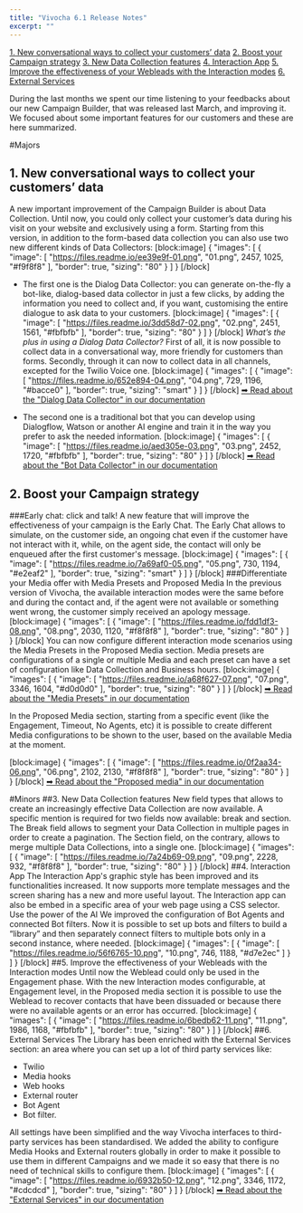 ```yaml
---
title: "Vivocha 6.1 Release Notes"
excerpt: ""
---
```

[1. New conversational ways to collect your customers’ data](#section-1-new-conversational-ways-to-collect-your-customers-data)
[2. Boost your Campaign strategy](#section-2-boost-your-campaign-strategy)
[3. New Data Collection features](#section-3-new-data-collection-features)
[4. Interaction App](#section-4-interaction-app)
[5. Improve the effectiveness of your Webleads with the Interaction modes](#section-5-improve-the-effectiveness-of-your-webleads-with-the-interaction-modes)
[6. External Services](#section-6-external-services)
<br>

During the last months we spent our time listening to your feedbacks about our new Campaign Builder, that was released last March, and improving it. We focused about some important features for our customers and these are here summarized.

#Majors
## 1. New conversational ways to collect your customers’ data
A new important improvement of the Campaign Builder is about Data Collection. Until now, you could only collect your customer’s data during his visit on your website and exclusively using a form. Starting from this version, in addition to  the form-based data collection you can also use two new different kinds of Data Collectors:
[block:image]
{
  "images": [
    {
      "image": [
        "https://files.readme.io/ee39e9f-01.png",
        "01.png",
        2457,
        1025,
        "#f9f8f8"
      ],
      "border": true,
      "sizing": "80"
    }
  ]
}
[/block]
- The first one is the Dialog Data Collector: you can generate on-the-fly a bot-like, dialog-based data collector in just a few clicks, by adding the information you need to collect and, if you want, customising the entire dialogue to ask data to your customers.
[block:image]
{
  "images": [
    {
      "image": [
        "https://files.readme.io/3dd58d7-02.png",
        "02.png",
        2451,
        1561,
        "#fbfbfb"
      ],
      "border": true,
      "sizing": "80"
    }
  ]
}
[/block]
*What’s the plus in using a Dialog Data Collector?*
First of all, it is now possible to collect data in a conversational way, more friendly for customers than forms.
Secondly, through it can now to collect data in all channels, excepted for the Twilio Voice one.
[block:image]
{
  "images": [
    {
      "image": [
        "https://files.readme.io/652e894-04.png",
        "04.png",
        729,
        1196,
        "#bacce0"
      ],
      "border": true,
      "sizing": "smart"
    }
  ]
}
[/block]
[➡ Read about the "Dialog Data Collector" in our documentation](doc:vcb-data-collection#section--dialog-data-collection-)

- The second one is a traditional bot that you can develop using Dialogflow, Watson or another AI engine and train it in the way you prefer to ask the needed information.
[block:image]
{
  "images": [
    {
      "image": [
        "https://files.readme.io/aed305e-03.png",
        "03.png",
        2452,
        1720,
        "#fbfbfb"
      ],
      "border": true,
      "sizing": "80"
    }
  ]
}
[/block]
[➡ Read about the "Bot Data Collector" in our documentation](doc:vcb-data-collection#section--bot-data-collection-)

## 2. Boost your Campaign strategy
###Early chat: click and talk!
A new feature that will improve the effectiveness of your campaign is the Early Chat. The Early Chat allows to simulate, on the customer side, an ongoing chat even if the customer have not interact with it, while, on the agent side, the contact will only be enqueued after the first customer's message.
[block:image]
{
  "images": [
    {
      "image": [
        "https://files.readme.io/7a69af0-05.png",
        "05.png",
        730,
        1194,
        "#e2eaf2"
      ],
      "border": true,
      "sizing": "smart"
    }
  ]
}
[/block]
###Differentiate your Media offer with Media Presets and Proposed Media
In the previous version of Vivocha, the available interaction modes were the same before and during the contact and, if the agent were not available or something went wrong, the customer simply received an apology message.
[block:image]
{
  "images": [
    {
      "image": [
        "https://files.readme.io/fdd1df3-08.png",
        "08.png",
        2030,
        1120,
        "#f8f8f8"
      ],
      "border": true,
      "sizing": "80"
    }
  ]
}
[/block]
You can now configure different interaction mode scenarios using the Media Presets in the Proposed Media section. Media presets are configurations of a single or multiple Media and each preset can have a set of configuration like Data Collection and Business hours.
[block:image]
{
  "images": [
    {
      "image": [
        "https://files.readme.io/a68f627-07.png",
        "07.png",
        3346,
        1604,
        "#d0d0d0"
      ],
      "border": true,
      "sizing": "80"
    }
  ]
}
[/block]
[➡ Read about the "Media Presets" in our documentation](doc:vcb-media-presets)

In the Proposed Media section, starting from a specific event (like the Engagement, Timeout, No Agents, etc) it is possible to create different Media configurations to be shown to the user, based on the available Media at the moment.

[block:image]
{
  "images": [
    {
      "image": [
        "https://files.readme.io/0f2aa34-06.png",
        "06.png",
        2102,
        2130,
        "#f8f8f8"
      ],
      "border": true,
      "sizing": "80"
    }
  ]
}
[/block]
[➡ Read about the "Proposed media" in our documentation](doc:vcb-web-engagement-widgets#section--proposed-media-)

#Minors
##3. New Data Collection features
New field types that allows to create an increasingly effective Data Collection are now available. A specific mention is required for two fields now available: break and section.
The Break field allows to segment your Data Collection in multiple pages in order to create a pagination.
The Section field, on the contrary, allows to merge multiple Data Collections, into a single one.
[block:image]
{
  "images": [
    {
      "image": [
        "https://files.readme.io/7a24b69-09.png",
        "09.png",
        2228,
        932,
        "#f8f8f8"
      ],
      "border": true,
      "sizing": "80"
    }
  ]
}
[/block]
##4. Interaction App
The Interaction App's graphic style has been improved and its functionalities increased. It now supports more template messages and the screen sharing has a new and more useful layout.
The Interaction app can also be embed in a specific area of your web page using a CSS selector.
Use the power of the AI
We improved the configuration of Bot Agents and connected Bot filters. Now it is possible to set up bots and filters to build a “library” and then separately connect filters to multiple bots only in a second instance, where needed.
[block:image]
{
  "images": [
    {
      "image": [
        "https://files.readme.io/56f6765-10.png",
        "10.png",
        746,
        1188,
        "#d7e2ec"
      ]
    }
  ]
}
[/block]
##5. Improve the effectiveness of your Webleads with the Interaction modes
Until now the Weblead could only be used in the Engagement phase. With the new Interaction modes configurable, at Engagement level, in the Proposed media section it is possible to use the Weblead to recover contacts that have been dissuaded or because there were no available agents or an error has occurred.
[block:image]
{
  "images": [
    {
      "image": [
        "https://files.readme.io/6bedb62-11.png",
        "11.png",
        1986,
        1168,
        "#fbfbfb"
      ],
      "border": true,
      "sizing": "80"
    }
  ]
}
[/block]
##6. External Services
The Library has been enriched with the External Services section: an area where you can set up a lot of third party services like:
* Twilio
* Media hooks
* Web hooks
* External router
* Bot Agent
* Bot filter.

All settings have been simplified and the way Vivocha interfaces to third-party services has been standardised. 
We added the ability to configure Media Hooks and External routers globally in order to make it possible to use them in different Campaigns and we made it so easy that there is no need of technical skills to configure them.
[block:image]
{
  "images": [
    {
      "image": [
        "https://files.readme.io/6932b50-12.png",
        "12.png",
        3346,
        1172,
        "#cdcdcd"
      ],
      "border": true,
      "sizing": "80"
    }
  ]
}
[/block]
[➡ Read about the "External Services" in our documentation](doc:vcb-external-services)